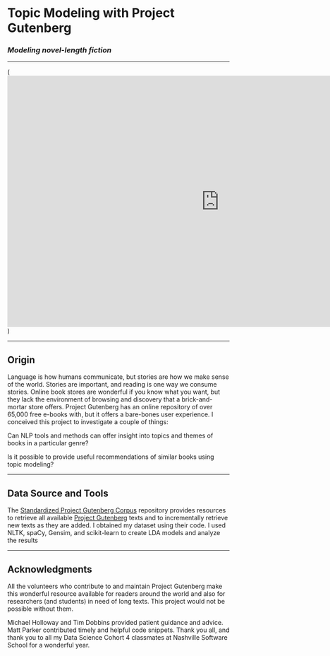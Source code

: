 
# **Topic Modeling with Project Gutenberg**
### ***Modeling novel-length fiction***

---

(<iframe src="https://docs.google.com/presentation/d/e/2PACX-1vQ5xmYwyhgUf0KwiyuGQ1PwZyx1Tv6Nh5wulVPTiuGMscNFILH1YaOwenaV7VNt3d2EcgZuROycPm5_/embed?start=false&loop=true&delayms=3000" frameborder="0" width="960" height="569" allowfullscreen="true" mozallowfullscreen="true" webkitallowfullscreen="true"></iframe>)

---

## **Origin**
Language is how humans communicate, but stories are how we make sense of the world. Stories are important, and reading is one way we consume stories. Online book stores are wonderful if you know what you want, but they lack the environment of browsing and discovery that a brick-and-mortar store offers. Project Gutenberg has an online repository of over 65,000 free e-books with, but it offers a bare-bones user experience. I conceived this project to investigate a couple of things:

Can NLP tools and methods can offer insight into topics and themes of books in a particular genre?

Is it possible to provide useful recommendations of similar books using topic modeling?

---

## **Data Source and Tools**

The [Standardized Project Gutenberg Corpus](https://github.com/pgcorpus/gutenberg) repository provides resources to retrieve all available [Project Gutenberg](https://www.gutenberg.org/) texts and to incrementally retrieve new texts as they are added. I obtained my dataset using their code. I used NLTK, spaCy, Gensim, and scikit-learn to create LDA models and analyze the results

---

## **Acknowledgments**

All the volunteers who contribute to and maintain Project Gutenberg make this wonderful resource available for readers around the world and also for researchers (and students) in need of long texts. This project would not be possible without them.

Michael Holloway and Tim Dobbins provided patient guidance and advice. Matt Parker contributed timely and helpful code snippets. Thank you all, and thank you to all my Data Science Cohort 4 classmates at Nashville Software School for a wonderful year.